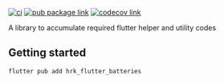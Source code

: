 [![ci][ci-badge]][ci-link]
[![pub package link][pub-badge]][pub-link]
[![codecov link][codecov-badge]][codecov-link]

A library to accumulate required flutter helper and utility codes

<!-- TODO(hrishikesh-kadam): Add Features -->

## Getting started

```console
flutter pub add hrk_flutter_batteries
```

<!-- TODO(hrishikesh-kadam): Add Usage -->


[ci-badge]: https://github.com/hrishikesh-kadam/hrk_flutter_batteries/actions/workflows/ci.yaml/badge.svg
[ci-link]: https://github.com/hrishikesh-kadam/hrk_flutter_batteries/actions/workflows/ci.yaml
[pub-badge]: https://img.shields.io/pub/v/hrk_flutter_batteries.svg
[pub-link]: https://pub.dev/packages/hrk_flutter_batteries
[codecov-badge]: https://codecov.io/gh/hrishikesh-kadam/hrk_flutter_batteries/branch/main/graph/badge.svg
[codecov-link]: https://codecov.io/gh/hrishikesh-kadam/hrk_flutter_batteries
